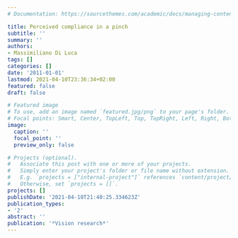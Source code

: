 ```yaml
---
# Documentation: https://sourcethemes.com/academic/docs/managing-content/

title: Perceived compliance in a pinch
subtitle: ''
summary: ''
authors:
- Massimiliano Di Luca
tags: []
categories: []
date: '2011-01-01'
lastmod: 2021-04-10T23:36:34+02:00
featured: false
draft: false

# Featured image
# To use, add an image named `featured.jpg/png` to your page's folder.
# Focal points: Smart, Center, TopLeft, Top, TopRight, Left, Right, BottomLeft, Bottom, BottomRight.
image:
  caption: ''
  focal_point: ''
  preview_only: false

# Projects (optional).
#   Associate this post with one or more of your projects.
#   Simply enter your project's folder or file name without extension.
#   E.g. `projects = ["internal-project"]` references `content/project/deep-learning/index.md`.
#   Otherwise, set `projects = []`.
projects: []
publishDate: '2021-04-10T21:40:25.334623Z'
publication_types:
- '2'
abstract: ''
publication: '*Vision research*'
---
```

